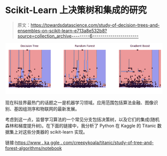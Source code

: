 # Scikit-Learn 上决策树和集成的研究

> 原文：<https://towardsdatascience.com/study-of-decision-trees-and-ensembles-on-scikit-learn-e713a8e532b8?source=collection_archive---------6----------------------->

![](img/1269a38f7b031e3df1280f13bf59f4be.png)

现在科技界最热门的话题之一是机器学习领域。应用范围包括算法金融、图像识别、基因组测序和物联网的最新发展。

考虑到这一点，监督学习算法的一个常见分支包括决策树，以及它们的集成(随机森林和梯度提升树)。在下面的链接中，我分析了 Python 在 Kaggle 的 Titanic 数据集上对这些分类器的 scikit-learn 实现。

链接:[https://www . ka ggle . com/creepykoala/titanic/study-of-tree-and-forest-algorithms/notebook](http://www.kaggle.com/creepykoala/titanic/study-of-tree-and-forest-algorithms/notebook)